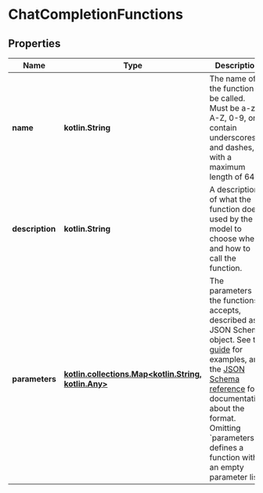 
# ChatCompletionFunctions

## Properties
| Name | Type | Description | Notes |
| ------------ | ------------- | ------------- | ------------- |
| **name** | **kotlin.String** | The name of the function to be called. Must be a-z, A-Z, 0-9, or contain underscores and dashes, with a maximum length of 64. |  |
| **description** | **kotlin.String** | A description of what the function does, used by the model to choose when and how to call the function. |  [optional] |
| **parameters** | [**kotlin.collections.Map&lt;kotlin.String, kotlin.Any&gt;**](kotlin.Any.md) | The parameters the functions accepts, described as a JSON Schema object. See the [guide](/docs/guides/function-calling) for examples, and the [JSON Schema reference](https://json-schema.org/understanding-json-schema/) for documentation about the format.   Omitting &#x60;parameters&#x60; defines a function with an empty parameter list. |  [optional] |



